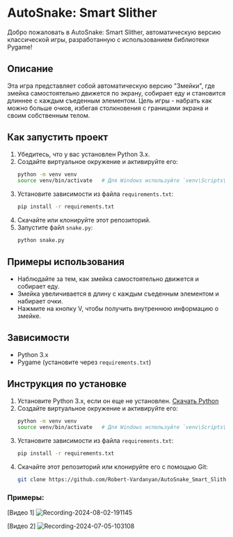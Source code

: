 # AutoSnake: Smart Slither

Добро пожаловать в AutoSnake: Smart Slither, автоматическую версию классической игры, разработанную с использованием библиотеки Pygame!

## Описание

Эта игра представляет собой автоматическую версию "Змейки", где змейка самостоятельно движется по экрану, собирает еду и становится длиннее с каждым съеденным элементом. Цель игры - набрать как можно больше очков, избегая столкновения с границами экрана и своим собственным телом.

## Как запустить проект

1. Убедитесь, что у вас установлен Python 3.x.
2. Создайте виртуальное окружение и активируйте его:
    ```bash
    python -m venv venv
    source venv/bin/activate   # Для Windows используйте `venv\Scripts\activate`
    ```
3. Установите зависимости из файла `requirements.txt`:
    ```bash
    pip install -r requirements.txt
    ```
4. Скачайте или клонируйте этот репозиторий.
5. Запустите файл `snake.py`:
    ```bash
    python snake.py
    ```

## Примеры использования

- Наблюдайте за тем, как змейка самостоятельно движется и собирает еду.
- Змейка увеличивается в длину с каждым съеденным элементом и набирает очки.
- Нажмите на кнопку V, чтобы получить внутреннюю информацию о змейке.

## Зависимости

- Python 3.x
- Pygame (установите через `requirements.txt`)

## Инструкция по установке

1. Установите Python 3.x, если он еще не установлен. [Скачать Python](https://www.python.org/downloads/)
2. Создайте виртуальное окружение и активируйте его:
    ```bash
    python -m venv venv
    source venv/bin/activate   # Для Windows используйте `venv\Scripts\activate`
    ```
3. Установите зависимости из файла `requirements.txt`:
    ```bash
    pip install -r requirements.txt
    ```
4. Скачайте этот репозиторий или клонируйте его с помощью Git:
    ```bash
    git clone https://github.com/Robert-Vardanyan/AutoSnake_Smart_Slither.git
    ```

### Примеры:

[Видео 1]
![Recording-2024-08-02-191145](https://github.com/user-attachments/assets/13828ec0-3fda-4a71-b086-7042774bacbb)

[Видео 2]
![Recording-2024-07-05-103108](https://github.com/user-attachments/assets/443a9087-5eeb-4ac1-8708-636eff83026f)


